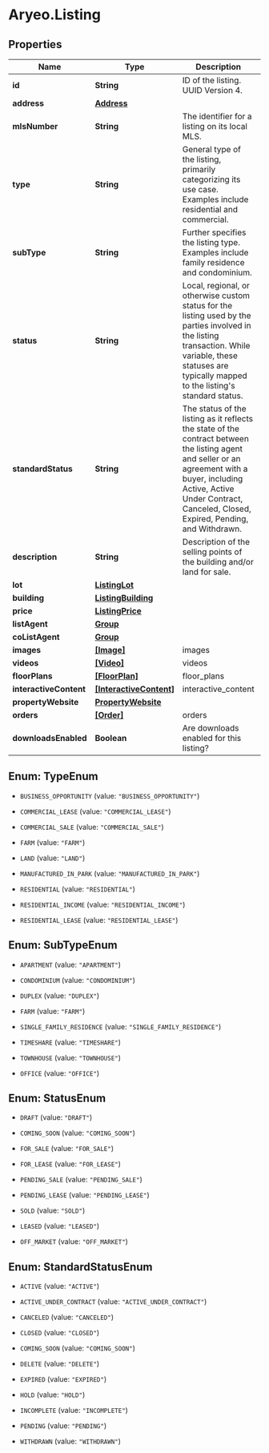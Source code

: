 # Aryeo.Listing

## Properties

Name | Type | Description | Notes
------------ | ------------- | ------------- | -------------
**id** | **String** | ID of the listing. UUID Version 4. | 
**address** | [**Address**](Address.md) |  | 
**mlsNumber** | **String** | The identifier for a listing on its local MLS.  | [optional] 
**type** | **String** | General type of the listing, primarily categorizing its use case. Examples include residential and commercial.  | [optional] 
**subType** | **String** | Further specifies the listing type. Examples include family residence and condominium. | [optional] 
**status** | **String** | Local, regional, or otherwise custom status for the listing used by the parties involved in the listing transaction. While variable, these statuses are typically mapped to the listing&#39;s standard status. | [optional] 
**standardStatus** | **String** | The status of the listing as it reflects the state of the contract between the listing agent and seller or an agreement with a buyer, including Active, Active Under Contract, Canceled, Closed, Expired, Pending, and Withdrawn. | [optional] 
**description** | **String** | Description of the selling points of the building and/or land for sale.  | [optional] 
**lot** | [**ListingLot**](ListingLot.md) |  | [optional] 
**building** | [**ListingBuilding**](ListingBuilding.md) |  | [optional] 
**price** | [**ListingPrice**](ListingPrice.md) |  | [optional] 
**listAgent** | [**Group**](Group.md) |  | [optional] 
**coListAgent** | [**Group**](Group.md) |  | [optional] 
**images** | [**[Image]**](Image.md) | images | [optional] 
**videos** | [**[Video]**](Video.md) | videos | [optional] 
**floorPlans** | [**[FloorPlan]**](FloorPlan.md) | floor_plans | [optional] 
**interactiveContent** | [**[InteractiveContent]**](InteractiveContent.md) | interactive_content | [optional] 
**propertyWebsite** | [**PropertyWebsite**](PropertyWebsite.md) |  | [optional] 
**orders** | [**[Order]**](Order.md) | orders | [optional] 
**downloadsEnabled** | **Boolean** | Are downloads enabled for this listing? | 



## Enum: TypeEnum


* `BUSINESS_OPPORTUNITY` (value: `"BUSINESS_OPPORTUNITY"`)

* `COMMERCIAL_LEASE` (value: `"COMMERCIAL_LEASE"`)

* `COMMERCIAL_SALE` (value: `"COMMERCIAL_SALE"`)

* `FARM` (value: `"FARM"`)

* `LAND` (value: `"LAND"`)

* `MANUFACTURED_IN_PARK` (value: `"MANUFACTURED_IN_PARK"`)

* `RESIDENTIAL` (value: `"RESIDENTIAL"`)

* `RESIDENTIAL_INCOME` (value: `"RESIDENTIAL_INCOME"`)

* `RESIDENTIAL_LEASE` (value: `"RESIDENTIAL_LEASE"`)





## Enum: SubTypeEnum


* `APARTMENT` (value: `"APARTMENT"`)

* `CONDOMINIUM` (value: `"CONDOMINIUM"`)

* `DUPLEX` (value: `"DUPLEX"`)

* `FARM` (value: `"FARM"`)

* `SINGLE_FAMILY_RESIDENCE` (value: `"SINGLE_FAMILY_RESIDENCE"`)

* `TIMESHARE` (value: `"TIMESHARE"`)

* `TOWNHOUSE` (value: `"TOWNHOUSE"`)

* `OFFICE` (value: `"OFFICE"`)





## Enum: StatusEnum


* `DRAFT` (value: `"DRAFT"`)

* `COMING_SOON` (value: `"COMING_SOON"`)

* `FOR_SALE` (value: `"FOR_SALE"`)

* `FOR_LEASE` (value: `"FOR_LEASE"`)

* `PENDING_SALE` (value: `"PENDING_SALE"`)

* `PENDING_LEASE` (value: `"PENDING_LEASE"`)

* `SOLD` (value: `"SOLD"`)

* `LEASED` (value: `"LEASED"`)

* `OFF_MARKET` (value: `"OFF_MARKET"`)





## Enum: StandardStatusEnum


* `ACTIVE` (value: `"ACTIVE"`)

* `ACTIVE_UNDER_CONTRACT` (value: `"ACTIVE_UNDER_CONTRACT"`)

* `CANCELED` (value: `"CANCELED"`)

* `CLOSED` (value: `"CLOSED"`)

* `COMING_SOON` (value: `"COMING_SOON"`)

* `DELETE` (value: `"DELETE"`)

* `EXPIRED` (value: `"EXPIRED"`)

* `HOLD` (value: `"HOLD"`)

* `INCOMPLETE` (value: `"INCOMPLETE"`)

* `PENDING` (value: `"PENDING"`)

* `WITHDRAWN` (value: `"WITHDRAWN"`)




